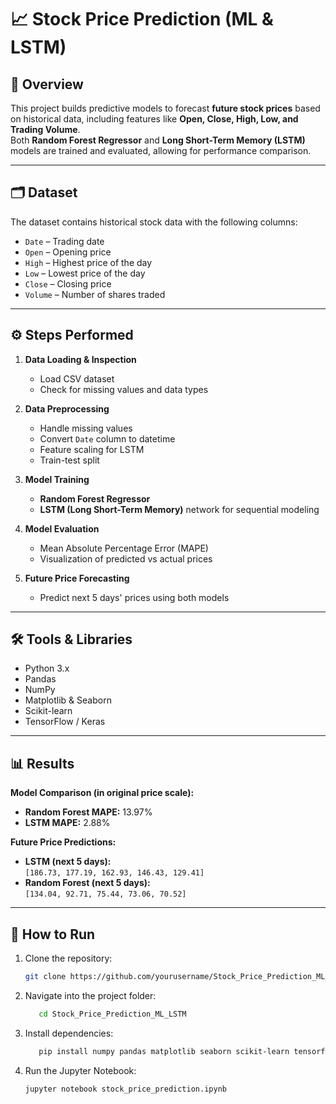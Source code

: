 # 📈 Stock Price Prediction (ML & LSTM)

## 📌 Overview
This project builds predictive models to forecast **future stock prices** based on historical data, including features like **Open, Close, High, Low, and Trading Volume**.  
Both **Random Forest Regressor** and **Long Short-Term Memory (LSTM)** models are trained and evaluated, allowing for performance comparison.

---

## 🗂 Dataset
The dataset contains historical stock data with the following columns:
- `Date` – Trading date
- `Open` – Opening price
- `High` – Highest price of the day
- `Low` – Lowest price of the day
- `Close` – Closing price
- `Volume` – Number of shares traded

---

## ⚙️ Steps Performed
1. **Data Loading & Inspection**
   - Load CSV dataset
   - Check for missing values and data types

2. **Data Preprocessing**
   - Handle missing values
   - Convert `Date` column to datetime
   - Feature scaling for LSTM
   - Train-test split

3. **Model Training**
   - **Random Forest Regressor**
   - **LSTM (Long Short-Term Memory)** network for sequential modeling

4. **Model Evaluation**
   - Mean Absolute Percentage Error (MAPE)
   - Visualization of predicted vs actual prices

5. **Future Price Forecasting**
   - Predict next 5 days' prices using both models

---

## 🛠️ Tools & Libraries
- Python 3.x
- Pandas
- NumPy
- Matplotlib & Seaborn
- Scikit-learn
- TensorFlow / Keras

---

## 📊 Results
**Model Comparison (in original price scale):**
- **Random Forest MAPE:** 13.97%
- **LSTM MAPE:** 2.88%

**Future Price Predictions:**
- **LSTM (next 5 days):**  
  `[186.73, 177.19, 162.93, 146.43, 129.41]`
- **Random Forest (next 5 days):**  
  `[134.04, 92.71, 75.44, 73.06, 70.52]`

---

## 📌 How to Run
1. Clone the repository:
   ```bash
   git clone https://github.com/yourusername/Stock_Price_Prediction_ML_LSTM.git

2. Navigate into the project folder:
   ```bash
      cd Stock_Price_Prediction_ML_LSTM

3. Install dependencies:
   ```bash
      pip install numpy pandas matplotlib seaborn scikit-learn tensorflow

4. Run the Jupyter Notebook:
   ```bash
   jupyter notebook stock_price_prediction.ipynb


